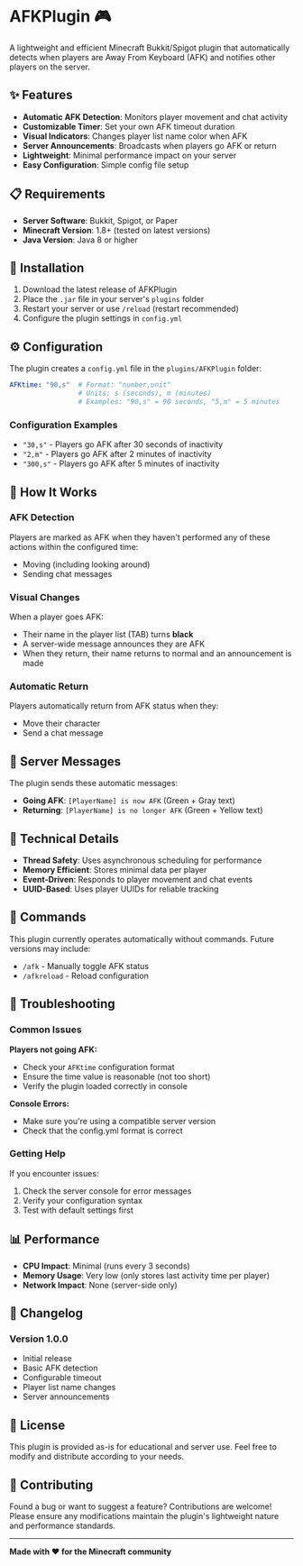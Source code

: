 # AFKPlugin 🎮

A lightweight and efficient Minecraft Bukkit/Spigot plugin that automatically detects when players are Away From Keyboard (AFK) and notifies other players on the server.

## ✨ Features

- **Automatic AFK Detection**: Monitors player movement and chat activity
- **Customizable Timer**: Set your own AFK timeout duration
- **Visual Indicators**: Changes player list name color when AFK
- **Server Announcements**: Broadcasts when players go AFK or return
- **Lightweight**: Minimal performance impact on your server
- **Easy Configuration**: Simple config file setup

## 📋 Requirements

- **Server Software**: Bukkit, Spigot, or Paper
- **Minecraft Version**: 1.8+ (tested on latest versions)
- **Java Version**: Java 8 or higher

## 🚀 Installation

1. Download the latest release of AFKPlugin
2. Place the `.jar` file in your server's `plugins` folder
3. Restart your server or use `/reload` (restart recommended)
4. Configure the plugin settings in `config.yml`

## ⚙️ Configuration

The plugin creates a `config.yml` file in the `plugins/AFKPlugin` folder:

```yaml
AFKtime: "90,s"  # Format: "number,unit"
                 # Units: s (seconds), m (minutes)
                 # Examples: "90,s" = 90 seconds, "5,m" = 5 minutes
```

### Configuration Examples

- `"30,s"` - Players go AFK after 30 seconds of inactivity
- `"2,m"` - Players go AFK after 2 minutes of inactivity
- `"300,s"` - Players go AFK after 5 minutes of inactivity

## 🎯 How It Works

### AFK Detection
Players are marked as AFK when they haven't performed any of these actions within the configured time:
- Moving (including looking around)
- Sending chat messages

### Visual Changes
When a player goes AFK:
- Their name in the player list (TAB) turns **black**
- A server-wide message announces they are AFK
- When they return, their name returns to normal and an announcement is made

### Automatic Return
Players automatically return from AFK status when they:
- Move their character
- Send a chat message

## 📢 Server Messages

The plugin sends these automatic messages:

- **Going AFK**: `[PlayerName] is now AFK` (Green + Gray text)
- **Returning**: `[PlayerName] is no longer AFK` (Green + Yellow text)

## 🔧 Technical Details

- **Thread Safety**: Uses asynchronous scheduling for performance
- **Memory Efficient**: Stores minimal data per player
- **Event-Driven**: Responds to player movement and chat events
- **UUID-Based**: Uses player UUIDs for reliable tracking

## 📝 Commands

This plugin currently operates automatically without commands. Future versions may include:
- `/afk` - Manually toggle AFK status
- `/afkreload` - Reload configuration

## 🐛 Troubleshooting

### Common Issues

**Players not going AFK:**
- Check your `AFKtime` configuration format
- Ensure the time value is reasonable (not too short)
- Verify the plugin loaded correctly in console

**Console Errors:**
- Make sure you're using a compatible server version
- Check that the config.yml format is correct

### Getting Help

If you encounter issues:
1. Check the server console for error messages
2. Verify your configuration syntax
3. Test with default settings first

## 📊 Performance

- **CPU Impact**: Minimal (runs every 3 seconds)
- **Memory Usage**: Very low (only stores last activity time per player)
- **Network Impact**: None (server-side only)

## 🔄 Changelog

### Version 1.0.0
- Initial release
- Basic AFK detection
- Configurable timeout
- Player list name changes
- Server announcements

## 📄 License

This plugin is provided as-is for educational and server use. Feel free to modify and distribute according to your needs.

## 🤝 Contributing

Found a bug or want to suggest a feature? Contributions are welcome! Please ensure any modifications maintain the plugin's lightweight nature and performance standards.

---

**Made with ❤️ for the Minecraft community**